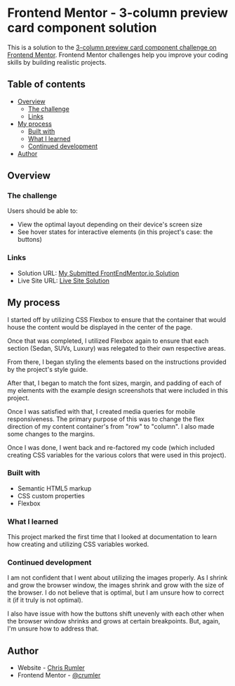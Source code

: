 # Frontend Mentor - 3-column preview card component solution

This is a solution to the [3-column preview card component challenge on Frontend Mentor](https://www.frontendmentor.io/challenges/3column-preview-card-component-pH92eAR2-). Frontend Mentor challenges help you improve your coding skills by building realistic projects. 

## Table of contents

- [Overview](#overview)
  - [The challenge](#the-challenge)
  - [Links](#links)
- [My process](#my-process)
  - [Built with](#built-with)
  - [What I learned](#what-i-learned)
  - [Continued development](#continued-development)
- [Author](#author)


## Overview

### The challenge

Users should be able to:

- View the optimal layout depending on their device's screen size
- See hover states for interactive elements (in this project's case: the buttons)

### Links

- Solution URL: [My Submitted FrontEndMentor.io Solution](https://www.frontendmentor.io/solutions/utilized-html-css-with-flexbox-and-css-variables-QoMCEmEgt)
- Live Site URL: [Live Site Solution](https://crumler.github.io/frontend-mentor-3-column-preview-card-component/)

## My process

I started off by utilizing CSS Flexbox to ensure that the container that would house the content would be displayed in the center of the page.

Once that was completed, I utilized Flexbox again to ensure that each section (Sedan, SUVs, Luxury) was relegated to their own respective areas.

From there, I began styling the elements based on the instructions provided by the project's style guide.

After that, I began to match the font sizes, margin, and padding of each of my elements with the example design screenshots that were included in this project.

Once I was satisfied with that, I created media queries for mobile responsiveness.  The primary purpose of this was to change the flex direction of my content container's from "row" to "column".  I also made some changes to the margins.

Once I was done, I went back and re-factored my code (which included creating CSS variables for the various colors that were used in this project).

### Built with

- Semantic HTML5 markup
- CSS custom properties
- Flexbox

### What I learned

This project marked the first time that I looked at documentation to learn how creating and utilizing CSS variables worked.

### Continued development

I am not confident that I went about utilizing the images properly.  As I shrink and grow the browser window, the images shrink and grow with the size of the browser.  I do not believe that is optimal, but I am unsure how to correct it (if it truly is not optimal).

I also have issue with how the buttons shift unevenly with each other when the browser window shrinks and grows at certain breakpoints.  But, again, I'm unsure how to address that.

## Author

- Website - [Chris Rumler](http://www.chrisrumler.com)
- Frontend Mentor - [@crumler](https://www.frontendmentor.io/profile/crumler)